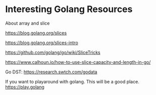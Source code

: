 # Interesting Golang Resources

About array and slice

https://blog.golang.org/slices

https://blog.golang.org/slices-intro

https://github.com/golang/go/wiki/SliceTricks

https://www.calhoun.io/how-to-use-slice-capacity-and-length-in-go/

Go DST: https://research.swtch.com/godata

If you want to playaround with golang. This will be a good place. https://play.golang